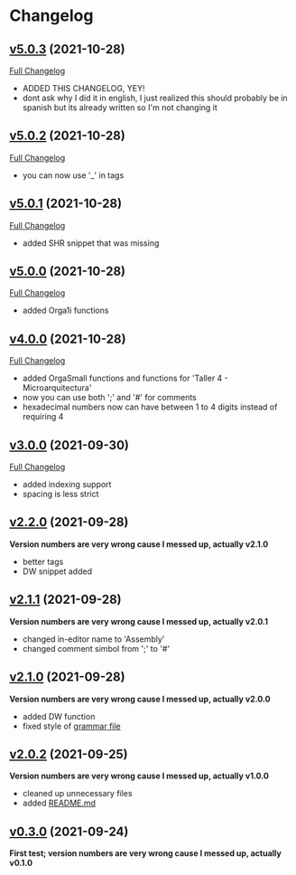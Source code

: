 # Changelog

## [v5.0.3](https://github.com/esWhistler/language-assembly-orga1/tree/v5.0.3) (2021-10-28)

[Full Changelog](https://github.com/esWhistler/language-assembly-orga1/compare/v5.0.2...v5.0.3)
- ADDED THIS CHANGELOG, YEY!
- dont ask why I did it in english, I just realized this should probably be in spanish but its already written so I'm not changing it

## [v5.0.2](https://github.com/esWhistler/language-assembly-orga1/tree/v5.0.2) (2021-10-28)

[Full Changelog](https://github.com/esWhistler/language-assembly-orga1/compare/v5.0.1...v5.0.2)
- you can now use '_' in tags

## [v5.0.1](https://github.com/esWhistler/language-assembly-orga1/tree/v5.0.1) (2021-10-28)

[Full Changelog](https://github.com/esWhistler/language-assembly-orga1/compare/v5.0.0...v5.0.1)
- added SHR snippet that was missing

## [v5.0.0](https://github.com/esWhistler/language-assembly-orga1/tree/v5.0.0) (2021-10-28)

[Full Changelog](https://github.com/esWhistler/language-assembly-orga1/compare/v4.0.0...v5.0.0)
- added Orga1i functions

## [v4.0.0](https://github.com/esWhistler/language-assembly-orga1/tree/v4.0.0) (2021-10-28)

[Full Changelog](https://github.com/esWhistler/language-assembly-orga1/compare/v3.0.0...v4.0.0)
- added OrgaSmall functions and functions for 'Taller 4 - Microarquitectura'
- now you can use both ';' and '#' for comments
- hexadecimal numbers now can have between 1 to 4 digits instead of requiring 4

## [v3.0.0](https://github.com/esWhistler/language-assembly-orga1/tree/v3.0.0) (2021-09-30)

[Full Changelog](https://github.com/esWhistler/language-assembly-orga1/compare/v2.2.0...v3.0.0)
- added indexing support
- spacing is less strict

## [v2.2.0](https://github.com/esWhistler/language-assembly-orga1/tree/v2.2.0) (2021-09-28)

**Version numbers are very wrong cause I messed up, actually v2.1.0**
- better tags
- DW snippet added

## [v2.1.1](https://github.com/esWhistler/language-assembly-orga1/tree/v2.1.1) (2021-09-28)

**Version numbers are very wrong cause I messed up, actually v2.0.1**
- changed in-editor name to 'Assembly'
- changed comment simbol from ';' to '#'

## [v2.1.0](https://github.com/esWhistler/language-assembly-orga1/tree/v2.1.0) (2021-09-28)

**Version numbers are very wrong cause I messed up, actually v2.0.0**
- added DW function
- fixed style of [grammar file](grammars/language-assembly-orga1)

## [v2.0.2](https://github.com/esWhistler/language-assembly-orga1/tree/v2.0.2) (2021-09-25)

**Version numbers are very wrong cause I messed up, actually v1.0.0**
- cleaned up unnecessary files
- added [README.md](/README.md)

## [v0.3.0](https://github.com/esWhistler/language-assembly-orga1/tree/v0.3.0) (2021-09-24)

**First test; version numbers are very wrong cause I messed up, actually v0.1.0**
